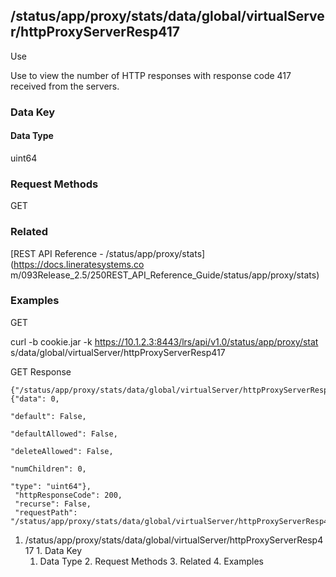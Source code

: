 ## /status/app/proxy/stats/data/global/virtualServer/httpProxyServerResp417

Use

Use to view the number of HTTP responses with response code 417 received from
the servers.

### Data Key

#### Data Type

uint64

### Request Methods

GET

### Related

[REST API Reference - /status/app/proxy/stats](https://docs.lineratesystems.co
m/093Release_2.5/250REST_API_Reference_Guide/status/app/proxy/stats)

### Examples

GET

curl -b cookie.jar -k https://10.1.2.3:8443/lrs/api/v1.0/status/app/proxy/stat
s/data/global/virtualServer/httpProxyServerResp417

GET Response

    
    {"/status/app/proxy/stats/data/global/virtualServer/httpProxyServerResp417": {"data": 0,
                                                                                "default": False,
                                                                                "defaultAllowed": False,
                                                                                "deleteAllowed": False,
                                                                                "numChildren": 0,
                                                                                "type": "uint64"},
     "httpResponseCode": 200,
     "recurse": False,
     "requestPath": "/status/app/proxy/stats/data/global/virtualServer/httpProxyServerResp417"}
    

  1. /status/app/proxy/stats/data/global/virtualServer/httpProxyServerResp417
    1. Data Key
      1. Data Type
    2. Request Methods
    3. Related
    4. Examples

